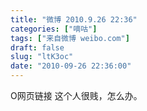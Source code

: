 ```yaml
---
title: "微博 2010.9.26 22:36"
categories: ["嘀咕"]
tags: ["来自微博 weibo.com"]
draft: false
slug: "ltK3oc"
date: "2010-09-26 22:36:00"
---
```


<p>O网页链接 这个人很贱，怎么办。 ​​​​</p>
